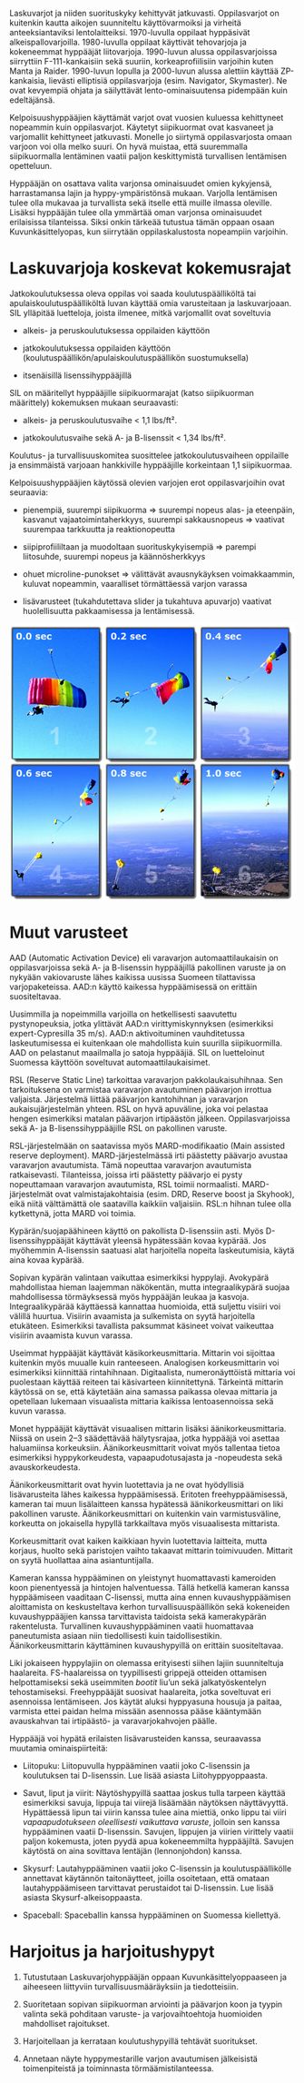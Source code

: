Laskuvarjot ja niiden suorituskyky kehittyvät jatkuvasti. Oppilasvarjot
on kuitenkin kautta aikojen suunniteltu käyttövarmoiksi ja virheitä
anteeksiantaviksi lentolaitteiksi. 1970-luvulla oppilaat hyppäsivät
alkeispallovarjoilla. 1980-luvulla oppilaat käyttivät tehovarjoja ja
kokeneemmat hyppääjät liitovarjoja. 1990-luvun alussa oppilasvarjoissa
siirryttiin F-111-kankaisiin sekä suuriin, korkeaprofiilisiin varjoihin
kuten Manta ja Raider. 1990-luvun lopulla ja 2000-luvun alussa alettiin
käyttää ZP-kankaisia, lievästi elliptisiä oppilasvarjoja (esim.
Navigator, Skymaster). Ne ovat kevyempiä ohjata ja säilyttävät
lento-ominaisuutensa pidempään kuin edeltäjänsä.

Kelpoisuushyppääjien käyttämät varjot ovat vuosien kuluessa kehittyneet
nopeammin kuin oppilasvarjot. Käytetyt siipikuormat ovat kasvaneet ja
varjomallit kehittyneet jatkuvasti. Monelle jo siirtymä oppilasvarjosta
omaan varjoon voi olla melko suuri. On hyvä muistaa, että suuremmalla
siipikuormalla lentäminen vaatii paljon keskittymistä turvallisen
lentämisen opetteluun.

Hyppääjän on osattava valita varjonsa ominaisuudet omien kykyjensä,
harrastamansa lajin ja hyppy-ympäristönsä mukaan. Varjolla lentämisen
tulee olla mukavaa ja turvallista sekä itselle että muille ilmassa
oleville. Lisäksi hyppääjän tulee olla ymmärtää oman varjonsa
ominaisuudet erilaisissa tilanteissa. Siksi onkin tärkeää tutustua tämän
oppaan osaan Kuvunkäsittelyopas, kun siirrytään oppilaskalustosta
nopeampiin varjoihin.

 Laskuvarjoja koskevat kokemusrajat  
====================================

Jatkokoulutuksessa oleva oppilas voi saada koulutuspäälliköltä tai
apulaiskoulutuspäälliköltä luvan käyttää omia varusteitaan ja
laskuvarjoaan. SIL ylläpitää luetteloja, joista ilmenee, mitkä
varjomallit ovat soveltuvia

-   alkeis- ja peruskoulutuksessa oppilaiden käyttöön

-   jatkokoulutuksessa oppilaiden käyttöön
    (koulutuspäällikön/apulaiskoulutuspäällikön suostumuksella)

-   itsenäisillä lisenssihyppääjillä

SIL on määritellyt hyppääjille siipikuormarajat (katso siipikuorman
määrittely) kokemuksen mukaan seuraavasti:

-   alkeis- ja peruskoulutusvaihe &lt; 1,1 lbs/ft².

-   jatkokoulutusvaihe sekä A- ja B-lisenssit &lt; 1,34 lbs/ft².

Koulutus- ja turvallisuuskomitea suosittelee jatkokoulutusvaiheen
oppilaille ja ensimmäistä varjoaan hankkiville hyppääjille korkeintaan
1,1 siipikuormaa.

Kelpoisuushyppääjien käytössä olevien varjojen erot oppilasvarjoihin
ovat seuraavia:

-   pienempiä, suurempi siipikuorma ⇒ suurempi nopeus alas- ja
    eteenpäin, kasvanut vajaatoimintaherkkyys, suurempi sakkausnopeus ⇒
    vaativat suurempaa tarkkuutta ja reaktionopeutta

-   siipiprofiililtaan ja muodoltaan suorituskykyisempiä ⇒ parempi
    liitosuhde, suurempi nopeus ja käännösherkkyys

-   ohuet microline-punokset ⇒ välittävät avausnykäyksen voimakkaammin,
    kuluvat nopeammin, vaaralliset törmättäessä varjon varassa

-   lisävarusteet (tukahdutettava slider ja tukahtuva apuvarjo) vaativat
    huolellisuutta pakkaamisessa ja lentämisessä.

![image](/kuvat/MARD.jpg)

 Muut varusteet  
================

AAD (Automatic Activation Device) eli varavarjon automaattilaukaisin on
oppilasvarjoissa sekä A- ja B-lisenssin hyppääjillä pakollinen varuste
ja on nykyään vakiovaruste lähes kaikissa uusissa Suomeen tilattavissa
varjopaketeissa. AAD:n käyttö kaikessa hyppäämisessä on erittäin
suositeltavaa.

Uusimmilla ja nopeimmilla varjoilla on hetkellisesti saavutettu
pystynopeuksia, jotka ylittävät AAD:n virittymiskynnyksen (esimerkiksi
expert-Cypresilla 35 m/s). AAD:n aktivoituminen vauhditetussa
laskeutumisessa ei kuitenkaan ole mahdollista kuin suurilla
siipikuormilla. AAD on pelastanut maailmalla jo satoja hyppääjiä. SIL on
luetteloinut Suomessa käyttöön soveltuvat automaattilaukaisimet.

RSL (Reserve Static Line) tarkoittaa varavarjon pakkolaukaisuhihnaa. Sen
tarkoituksena on varmistaa varavarjon avautuminen päävarjon irrottua
valjaista. Järjestelmä liittää päävarjon kantohihnan ja varavarjon
aukaisujärjestelmän yhteen. RSL on hyvä apuväline, joka voi pelastaa
hengen esimerkiksi matalan päävarjon irtipäästön jälkeen.
Oppilasvarjoissa sekä A- ja B-lisenssihyppääjille RSL on pakollinen
varuste.

RSL-järjestelmään on saatavissa myös MARD-modifikaatio (Main assisted
reserve deployment). MARD-järjestelmässä irti päästetty päävarjo avustaa
varavarjon avautumista. Tämä nopeuttaa varavarjon avautumista
ratkaisevasti. Tilanteissa, joissa irti päästetty päävarjo ei pysty
nopeuttamaan varavarjon avautumista, RSL toimii normaalisti.
MARD-järjestelmät ovat valmistajakohtaisia (esim. DRD, Reserve boost ja
Skyhook), eikä niitä välttämättä ole saatavilla kaikkiin valjaisiin.
RSL:n hihnan tulee olla kytkettynä, jotta MARD voi toimia.

Kypärän/suojapäähineen käyttö on pakollista D-lisenssiin asti. Myös
D-lisenssihyppääjät käyttävät yleensä hypätessään kovaa kypärää. Jos
myöhemmin A-lisenssin saatuasi alat harjoitella nopeita laskeutumisia,
käytä aina kovaa kypärää.

Sopivan kypärän valintaan vaikuttaa esimerkiksi hyppylaji. Avokypärä
mahdollistaa hieman laajemman näkökentän, mutta integraalikypärä suojaa
mahdollisessa törmäyksessä myös hyppääjän leukaa ja kasvoja.
Integraalikypärää käyttäessä kannattaa huomioida, että suljettu visiiri
voi välillä huurtua. Visiirin avaamista ja sulkemista on syytä
harjoitella etukäteen. Esimerkiksi tavallista paksummat käsineet voivat
vaikeuttaa visiirin avaamista kuvun varassa.

Useimmat hyppääjät käyttävät käsikorkeusmittaria. Mittarin voi sijoittaa
kuitenkin myös muualle kuin ranteeseen. Analogisen korkeusmittarin voi
esimerkiksi kiinnittää rintahihnaan. Digitaalista, numeronäyttöistä
mittaria voi puolestaan käyttää reiteen tai käsivarteen kiinnitettynä.
Tärkeintä mittarin käytössä on se, että käytetään aina samassa paikassa
olevaa mittaria ja opetellaan lukemaan visuaalista mittaria kaikissa
lentoasennoissa sekä kuvun varassa.

Monet hyppääjät käyttävät visuaalisen mittarin lisäksi
äänikorkeusmittaria. Niissä on usein 2–3 säädettävää hälytysrajaa, jotka
hyppääjä voi asettaa haluamiinsa korkeuksiin. Äänikorkeusmittarit voivat
myös tallentaa tietoa esimerkiksi hyppykorkeudesta, vapaapudotusajasta
ja -nopeudesta sekä avauskorkeudesta.

Äänikorkeusmittarit ovat hyvin luotettavia ja ne ovat hyödyllisiä
lisävarusteita lähes kaikessa hyppäämisessä. Eritoten freehyppäämisessä,
kameran tai muun lisälaitteen kanssa hypätessä äänikorkeusmittari on
liki pakollinen varuste. Äänikorkeusmittari on kuitenkin vain
varmistusväline, korkeutta on jokaisella hypyllä tarkkailtava myös
visuaalisesta mittarista.

Korkeusmittarit ovat kaiken kaikkiaan hyvin luotettavia laitteita, mutta
korjaus, huolto sekä paristojen vaihto takaavat mittarin toimivuuden.
Mittarit on syytä huollattaa aina asiantuntijalla.

Kameran kanssa hyppääminen on yleistynyt huomattavasti kameroiden koon
pienentyessä ja hintojen halventuessa. Tällä hetkellä kameran kanssa
hyppäämiseen vaaditaan C-lisenssi, mutta aina ennen kuvaushyppäämisen
aloittamista on keskusteltava kerhon turvallisuuspäällikön sekä
kokeneiden kuvaushyppääjien kanssa tarvittavista taidoista sekä
kamerakypärän rakentelusta. Turvallinen kuvaushyppääminen vaatii
huomattavaa paneutumista asiaan niin tiedollisesti kuin
taidollisestikin. Äänikorkeusmittarin käyttäminen kuvaushypyillä on
erittäin suositeltavaa.

Liki jokaiseen hyppylajiin on olemassa erityisesti siihen lajiin
suunniteltuja haalareita. FS-haalareissa on tyypillisesti grippejä
otteiden ottamisen helpottamiseksi sekä useimmiten *bootit* liu’un sekä
jalkatyöskentelyn tehostamiseksi. Freehyppääjät suosivat haalareita,
jotka soveltuvat eri asennoissa lentämiseen. Jos käytät aluksi
hyppyasuna housuja ja paitaa, varmista ettei paidan helma missään
asennossa pääse kääntymään avauskahvan tai irtipäästö- ja
varavarjokahvojen päälle.

Hyppääjä voi hypätä erilaisten lisävarusteiden kanssa, seuraavassa
muutamia ominaispiirteitä:

-   Liitopuku: Liitopuvulla hyppääminen vaatii joko C-lisenssin ja
    koulutuksen tai D-lisenssin. Lue lisää asiasta Liitohyppyoppaasta.

-   Savut, liput ja viirit: Näytöshypyillä saattaa joskus tulla tarpeen
    käyttää esimerkiksi savuja, lippuja tai viirejä lisäämään
    näytöksen näyttävyyttä. Hypättäessä lipun tai viirin kanssa tulee
    aina miettiä, onko lippu tai viiri *vapaapudotukseen oleellisesti
    vaikuttava varuste*, jolloin sen kanssa hyppääminen
    vaatii D-lisenssin. Savujen, lippujen ja viirien virittely vaatii
    paljon kokemusta, joten pyydä apua kokeneemmilta hyppääjiltä.
    Savujen käytöstä on aina sovittava lentäjän (lennonjohdon) kanssa.

-   Skysurf: Lautahyppääminen vaatii joko C-lisenssin ja
    koulutuspäällikölle annettavat käytännön taitonäytteet, joilla
    osoitetaan, että omataan lautahyppäämiseen tarvittavat perustaidot
    tai D-lisenssin. Lue lisää asiasta Skysurf-alkeisoppaasta.

-   Spaceball: Spaceballin kanssa hyppääminen on Suomessa kiellettyä.

 Harjoitus ja harjoitushypyt  
=============================

1.  Tutustutaan Laskuvarjohyppääjän oppaan Kuvunkäsittelyoppaaseen ja
    aiheeseen liittyviin turvallisuusmääräyksiin ja tiedotteisiin.

2.  Suoritetaan sopivan siipikuorman arviointi ja päävarjon koon ja
    tyypin valinta sekä pohditaan varuste- ja varjovaihtoehtoja
    huomioiden mahdolliset rajoitukset.

3.  Harjoitellaan ja kerrataan koulutushypyillä tehtävät suoritukset.

4.  Annetaan näyte hyppymestarille varjon avautumisen jälkeisistä
    toimenpiteistä ja toiminnasta törmäämistilanteessa.
